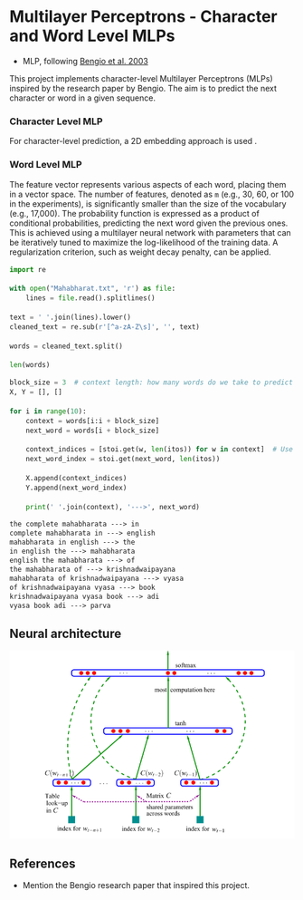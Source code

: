 # Multilayer Perceptrons  - Character and Word Level MLPs

- MLP, following [Bengio et al. 2003](https://www.jmlr.org/papers/volume3/bengio03a/bengio03a.pdf)

This project implements character-level  Multilayer Perceptrons (MLPs) inspired by the research paper by Bengio. The aim is to predict the next character or word in a given sequence.

### Character Level MLP

For character-level prediction, a 2D embedding approach is used .

### Word Level MLP

The feature vector represents various aspects of each word, placing them in a vector space. The number of features, denoted as `m` (e.g., 30, 60, or 100 in the experiments), is significantly smaller than the size of the vocabulary (e.g., 17,000). The probability function is expressed as a product of conditional probabilities, predicting the next word given the previous ones. This is achieved using a multilayer neural network with parameters that can be iteratively tuned to maximize the log-likelihood of the training data. A regularization criterion, such as weight decay penalty, can be applied.

```python
import re

with open("Mahabharat.txt", 'r') as file:
    lines = file.read().splitlines()

text = ' '.join(lines).lower()
cleaned_text = re.sub(r'[^a-zA-Z\s]', '', text)

words = cleaned_text.split()

len(words)
```
```python
block_size = 3  # context length: how many words do we take to predict the next one?
X, Y = [], []

for i in range(10):
    context = words[i:i + block_size]
    next_word = words[i + block_size]
    
    context_indices = [stoi.get(w, len(itos)) for w in context]  # Use len(itos) as the default index for unknown words
    next_word_index = stoi.get(next_word, len(itos))
    
    X.append(context_indices)
    Y.append(next_word_index)
    
    print(' '.join(context), '--->', next_word)
```
```
the complete mahabharata ---> in
complete mahabharata in ---> english
mahabharata in english ---> the
in english the ---> mahabharata
english the mahabharata ---> of
the mahabharata of ---> krishnadwaipayana
mahabharata of krishnadwaipayana ---> vyasa
of krishnadwaipayana vyasa ---> book
krishnadwaipayana vyasa book ---> adi
vyasa book adi ---> parva
```
## Neural architecture
![nn architecture](_extensions/img/NN_architecture.png)

## References

- Mention the Bengio research paper that inspired this project.

